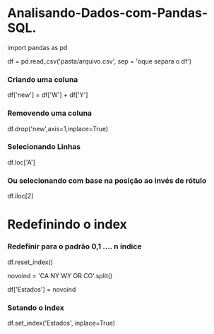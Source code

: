 
# Analisando-Dados-com-Pandas-SQL.


import pandas as pd

df = pd.read_csv('pasta/arquivo.csv', sep = 'oque separa o df')

### Criando uma coluna

df['new'] = df['W'] + df['Y']

### Removendo uma coluna

df.drop('new',axis=1,inplace=True)

### Selecionando Linhas

df.loc['A']

### Ou selecionando com base na posição ao invés de rótulo

df.iloc[2]

# Redefinindo o index

### Redefinir para o padrão 0,1 .... n índice

df.reset_index()

novoind = 'CA NY WY OR CO'.split()

df['Estados'] = novoind

### Setando o index
df.set_index('Estados', inplace=True)

